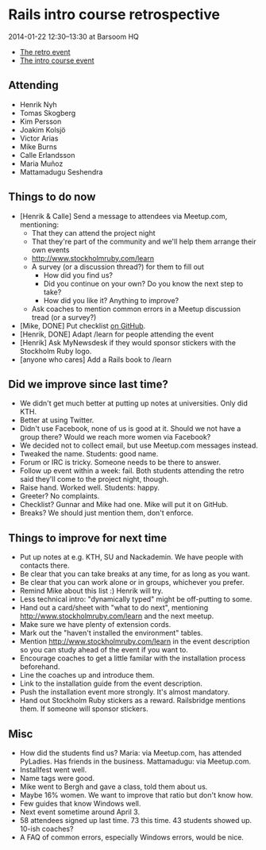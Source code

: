 # Rails intro course retrospective
2014-01-22 12:30–13:30 at Barsoom HQ

* [The retro event](http://www.meetup.com/sthlmrb/events/161067432/)
* [The intro course event](http://www.meetup.com/sthlmrb/events/153113182/)

## Attending

- Henrik Nyh
- Tomas Skogberg
- Kim Persson
- Joakim Kolsjö
- Victor Arias
- Mike Burns
- Calle Erlandsson
- Maria Muñoz
- Mattamadugu Seshendra

## Things to do now

- [Henrik & Calle] Send a message to attendees via Meetup.com, mentioning:
  - That they can attend the project night
  - That they're part of the community and we'll help them arrange their own events
  - <http://www.stockholmruby.com/learn>
  - A survey (or a discussion thread?) for them to fill out
    - How did you find us?
    - Did you continue on your own? Do you know the next step to take?
    - How did you like it? Anything to improve?
  - Ask coaches to mention common errors in a Meetup discussion tread (or a survey?)
- [Mike, DONE] Put checklist [on GitHub](https://github.com/sthlmrb/texts/blob/master/checklists.md).
- [Henrik, DONE] Adapt /learn for people attending the event
- [Henrik] Ask MyNewsdesk if they would sponsor stickers with the Stockholm Ruby logo.
- [anyone who cares] Add a Rails book to /learn

## Did we improve since last time?

- We didn't get much better at putting up notes at universities. Only did KTH.
- Better at using Twitter.
- Didn't use Facebook, none of us is good at it. Should we not have a group there? Would we reach more women via Facebook?
- We decided not to collect email, but use Meetup.com messages instead.
- Tweaked the name. Students: good name.
- Forum or IRC is tricky. Someone needs to be there to answer.
- Follow up event within a week: fail. Both students attending the retro said they'll come to the project night, though.
- Raise hand. Worked well. Students: happy.
- Greeter? No complaints.
- Checklist? Gunnar and Mike had one. Mike will put it on GitHub.
- Breaks? We should just mention them, don't enforce.

## Things to improve for next time

- Put up notes at e.g. KTH, SU and Nackademin. We have people with contacts there.
- Be clear that you can take breaks at any time, for as long as you want.
- Be clear that you can work alone or in groups, whichever you prefer.
- Remind Mike about this list :) Henrik will try.
- Less technical intro: "dynamically typed" might be off-putting to some.
- Hand out a card/sheet with "what to do next", mentioning <http://www.stockholmruby.com/learn> and the next meetup.
- Make sure we have plenty of extension cords.
- Mark out the "haven't installed the environment" tables.
- Mention <http://www.stockholmruby.com/learn> in the event description so you can study ahead of the event if you want to.
- Encourage coaches to get a little familar with the installation process beforehand.
- Line the coaches up and introduce them.
- Link to the installation guide from the event description.
- Push the installation event more strongly. It's almost mandatory.
- Hand out Stockholm Ruby stickers as a reward. Railsbridge mentions them. If someone will sponsor stickers.

## Misc

- How did the students find us? Maria: via Meetup.com, has attended PyLadies. Has friends in the business. Mattamadugu: via Meetup.com.
- Installfest went well.
- Name tags were good.
- Mike went to Bergh and gave a class, told them about us.
- Maybe 16% women. We want to improve that ratio but don't know how.
- Few guides that know Windows well.
- Next event sometime around April 3.
- 58 attendees signed up last time. 73 this time. 43 students showed up. 10-ish coaches?
- A FAQ of common errors, especially Windows errors, would be nice.
